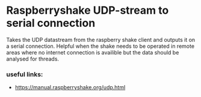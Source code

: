 # Raspberryshake UDP-stream to serial connection
Takes the UDP datastream from the raspberry shake client and outputs it on a serial connection.
Helpful when the shake needs to be operated in remote areas where no internet connection is availible but the data should be analysed for threads.

### useful links:
- https://manual.raspberryshake.org/udp.html
